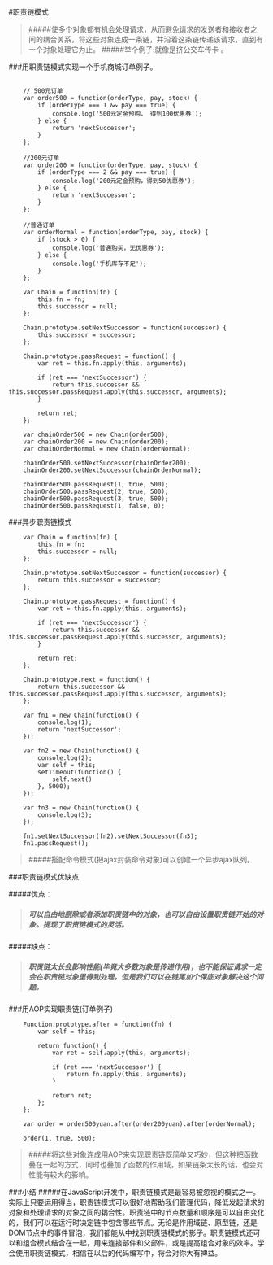 #职责链模式

>#####使多个对象都有机会处理请求，从而避免请求的发送者和接收者之间的耦合关系，将这些对象连成一条链，并沿着这条链传递该请求，直到有一个对象处理它为止。
>#####举个例子:就像是挤公交车传卡 。

###用职责链模式实现一个手机商城订单例子。

```	
	
	// 500元订单
	var order500 = function(orderType, pay, stock) {
		if (orderType === 1 && pay === true) {
			console.log('500元定金预购， 得到100优惠券');
		} else {
			return 'nextSuccessor';
		}
	};
	
	//200元订单
	var order200 = function(orderType, pay, stock) {
		if (orderType === 2 && pay === true) {
			console.log('200元定金预购，得到50优惠券');
		} else {
			return 'nextSuccessor';
		}
	};
	
	//普通订单
	var orderNormal = function(orderType, pay, stock) {
		if (stock > 0) {
			console.log('普通购买，无优惠券');
		} else {
			console.log('手机库存不足');
		}
	};
	
	var Chain = function(fn) {
		this.fn = fn;
		this.successor = null;
	};
	
	Chain.prototype.setNextSuccessor = function(successor) {
		this.successor = successor;
	};
	
	Chain.prototype.passRequest = function() {
		var ret = this.fn.apply(this, arguments);
		
		if (ret === 'nextSuccessor') {
			return this.successor && this.successor.passRequest.apply(this.successor, arguments);
		}
		
		return ret;
	};
	
	var chainOrder500 = new Chain(order500);
	var chainOrder200 = new Chain(order200);
	var chainOrderNormal = new Chain(orderNormal);
	
	chainOrder500.setNextSuccessor(chainOrder200);
	chainOrder200.setNextSuccessor(chainOrderNormal);
	
	chainOrder500.passRequest(1, true, 500);
	chainOrder500.passRequest(2, true, 500);
	chainOrder500.passRequest(3, true, 500);
	chainOrder500.passRequest(1, false, 0);
```


###异步职责链模式
```
	var Chain = function(fn) {
		this.fn = fn;
		this.successor = null;
	};
	
	Chain.prototype.setNextSuccessor = function(successor) {
		return this.successor = successor;
	};
	
	Chain.prototype.passRequest = function() {
		var ret = this.fn.apply(this, arguments);
		
		if (ret === 'nextSuccessor') {
			return this.successor && this.successor.passRequest.apply(this.successor, arguments);
		}
		
		return ret;
	};
	
	Chain.prototype.next = function() {
		return this.successor && this.successor.passRequest.apply(this.successor, arguments);
	};
	
	var fn1 = new Chain(function() {
		console.log(1);
		return 'nextSuccessor';
	});
	
	var fn2 = new Chain(function() {
		console.log(2);
		var self = this;
		setTimeout(function() {
			self.next()
		}, 5000);
	});
	
	var fn3 = new Chain(function() {
		console.log(3);
	});
	
	fn1.setNextSuccessor(fn2).setNextSuccessor(fn3);
	fn1.passRequest();
```
>#####搭配命令模式(把ajax封装命令对象)可以创建一个异步ajax队列。

###职责链模式优缺点

#####优点：
>##### 可以自由地删除或者添加职责链中的对象，也可以自由设置职责链开始的对象。提现了职责链模式的灵活。


#####缺点：
>##### 职责链太长会影响性能(毕竟大多数对象是传递作用)，也不能保证请求一定会在职责链对象里得到处理，但是我们可以在链尾加个保底对象解决这个问题。


###用AOP实现职责链(订单例子)

```
	Function.prototype.after = function(fn) {
		var self = this;
		
		return function() {
			var ret = self.apply(this, arguments);
			
			if (ret === 'nextSuccessor') {
				return fn.apply(this, arguments);
			}
			
			return ret;
		};
	};
	
	var order = order500yuan.after(order200yuan).after(orderNormal);
	
	order(1, true, 500);
```

>#####将这些对象连成用AOP来实现职责链既简单又巧妙，但这种把函数叠在一起的方式，同时也叠加了函数的作用域，如果链条太长的话，也会对性能有较大的影响。


###小结
#####在JavaScript开发中，职责链模式是最容易被忽视的模式之一。实际上只要运用得当，职责链模式可以很好地帮助我们管理代码，降低发起请求的对象和处理请求的对象之间的耦合性。职责链中的节点数量和顺序是可以自由变化的，我们可以在运行时决定链中包含哪些节点。无论是作用域链、原型链，还是DOM节点中的事件冒泡，我们都能从中找到职责链模式的影子。职责链模式还可以和组合模式结合在一起，用来连接部件和父部件，或是提高组合对象的效率。学会使用职责链模式，相信在以后的代码编写中，将会对你大有裨益。
